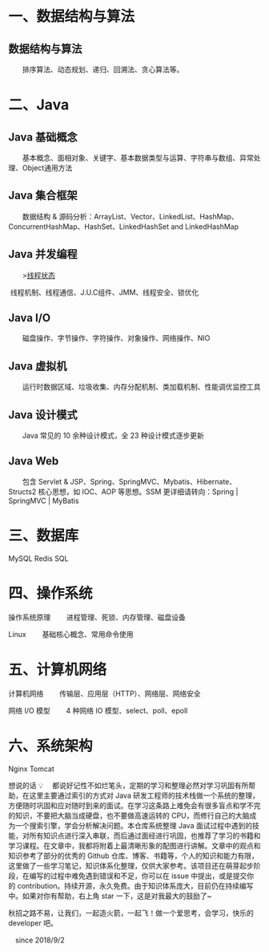 # 一、数据结构与算法

 ## 数据结构与算法
 　　排序算法、动态规划、递归、回溯法、贪心算法等。

# 二、Java

 ## Java 基础概念
 　　基本概念、面相对象、关键字、基本数据类型与运算、字符串与数组、异常处理、Object通用方法

 ## Java 集合框架
 　　数据结构 & 源码分析：ArrayList、Vector、LinkedList、HashMap、ConcurrentHashMap、HashSet、LinkedHashSet and LinkedHashMap

 ## Java 并发编程
 　　>[线程状态](https://github.com/Miokowsw/interviewNote/blob/master/java/discription.md)

​         线程机制、线程通信、J.U.C组件、JMM、线程安全、锁优化

 ## Java I/O
 　　磁盘操作、字节操作、字符操作、对象操作、网络操作、NIO

 ## Java 虚拟机
 　　运行时数据区域、垃圾收集、内存分配机制、类加载机制、性能调优监控工具

 ## Java 设计模式
 　　Java 常见的 10 余种设计模式，全 23 种设计模式逐步更新

 ## Java Web
 　　包含 Servlet & JSP、Spring、SpringMVC、Mybatis、Hibernate、Structs2 核心思想，如 IOC、AOP 等思想。SSM 更详细请转向：Spring | SpringMVC | MyBatis

 # 三、数据库
 MySQL
 Redis
 SQL
 # 四、操作系统
 操作系统原理
 　　进程管理、死锁、内存管理、磁盘设备

 Linux
 　　基础核心概念、常用命令使用

 # 五、计算机网络
 计算机网络
 　　传输层、应用层（HTTP）、网络层、网络安全

 网络 I/O 模型
 　　4 种网络 IO 模型、select、poll、epoll

 # 六、系统架构
 Nginx
 Tomcat



 想说的话 💡
 　都说好记性不如烂笔头，定期的学习和整理必然对学习巩固有所帮助，在这里主要通过索引的方式对 Java 研发工程师的技术栈做一个系统的整理，方便随时巩固和应对随时到来的面试。在学习这条路上难免会有很多盲点和学不完的知识，不要把大脑当成硬盘，也不要做高速运转的 CPU，而修行自己的大脑成为一个搜索引擎，学会分析解决问题。本仓库系统整理 Java 面试过程中遇到的技能，对所有知识点进行深入串联，而后通过面经进行巩固，也推荐了学习的书籍和学习课程。在文章中，我都将附着上最清晰形象的配图进行讲解。文章中的观点和知识参考了部分的优秀的 Github 仓库、博客、书籍等，个人的知识和能力有限，这里做了一些学习笔记，知识体系化整理，仅供大家参考。该项目还在萌芽起步阶段，在编写的过程中难免遇到错误和不足，你可以在 issue 中提出，或是提交你的 contribution。持续开源，永久免费。由于知识体系庞大，目前仍在持续编写中。如果对你有帮助，右上角 star 一下，这是对我最大的鼓励了~

   秋招之路不易，让我们，一起造火箭，一起飞！做一个爱思考，会学习，快乐的 developer 吧。

 　since 2018/9/2

